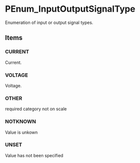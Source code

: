 # PEnum_InputOutputSignalType

Enumeration of input or output signal types.
<!-- end of short definition -->


## Items

### CURRENT
Current.

### VOLTAGE
Voltage.

### OTHER
required category not on scale

### NOTKNOWN
Value is unkown

### UNSET
Value has not been specified
